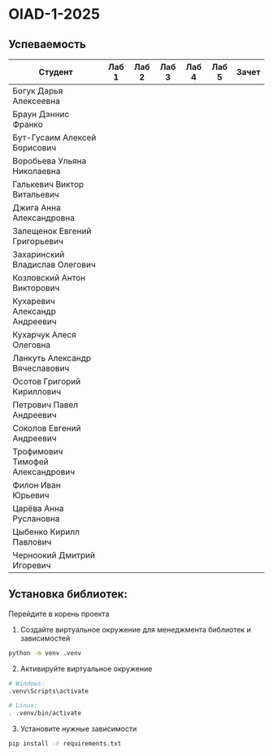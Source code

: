 # OIAD-1-2025

## Успеваемость
| Студент                          | Лаб 1 | Лаб 2 | Лаб 3 | Лаб 4 | Лаб 5 | Зачет |
| -------------------------------- | :---: | :---: | :---: | :---: | :---: | :---: |
| Богук Дарья Алексеевна           |       |       |       |       |       |       |
| Браун Дэннис Франко              |       |       |       |       |       |       |
| Бут-Гусаим Алексей Борисович     |       |       |       |       |       |       |
| Воробьева Ульяна Николаевна      |       |       |       |       |       |       |
| Галькевич Виктор Витальевич      |       |       |       |       |       |       |
| Джига Анна Александровна         |       |       |       |       |       |       |
| Залещенок Евгений Григорьевич    |       |       |       |       |       |       |
| Захаринский Владислав Олегович   |       |       |       |       |       |       |
| Козловский Антон Викторович      |       |       |       |       |       |       |
| Кухаревич Александр Андреевич    |       |       |       |       |       |       |
| Кухарчук Алеся Олеговна          |       |       |       |       |       |       |
| Ланкуть Александр Вячеславович   |       |       |       |       |       |       |
| Осотов Григорий Кириллович       |       |       |       |       |       |       |
| Петрович Павел Андреевич         |       |       |       |       |       |       |
| Соколов Евгений Андреевич        |       |       |       |       |       |       |
| Трофимович Тимофей Александрович |       |       |       |       |       |       |
| Филон Иван Юрьевич               |       |       |       |       |       |       |
| Царёва Анна Руслановна           |       |       |       |       |       |       |
| Цыбенко Кирилл Павлович          |       |       |       |       |       |       |
| Черноокий Дмитрий Игоревич       |       |       |       |       |       |       |


## Установка библиотек:

Перейдите в корень проекта
1. Создайте виртуальное окружение для менеджмента библиотек и зависимостей
```bash
python -m venv .venv
```
2. Активируйте виртуальное окружение
```bash
# Windows:
.venv\Scripts\activate

# Linux:
. .venv/bin/activate
```
3. Установите нужные зависимости
```bash
pip install -r requirements.txt
```